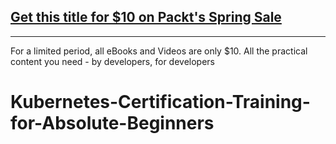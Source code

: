 ## [Get this title for $10 on Packt's Spring Sale](https://www.packt.com/V16928?utm_source=github&utm_medium=packt-github-repo&utm_campaign=spring_10_dollar_2022)
-----
For a limited period, all eBooks and Videos are only $10. All the practical content you need \- by developers, for developers

# Kubernetes-Certification-Training-for-Absolute-Beginners